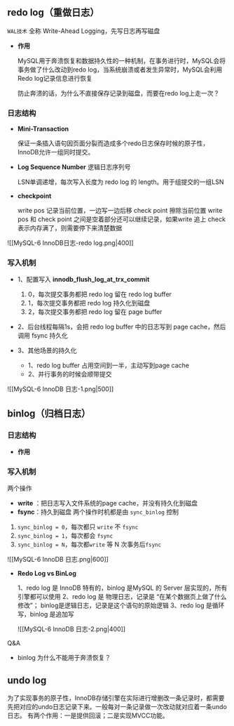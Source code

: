 
## redo log（重做日志）

`WAL技术` 全称 Write-Ahead Logging，先写日志再写磁盘

-  **作用**

	MySQL用于奔溃恢复和数据持久性的一种机制，在事务进行时，MySQL会将事务做了什么改动到redo log，当系统崩溃或者发生异常时，MySQL会利用Redo log记录信息进行恢复

	防止奔溃的话，为什么不直接保存记录到磁盘，而要在redo log上走一次？


### 日志结构

-  **Mini-Transaction**

	保证一条插入语句因页面分裂而造成多个redo日志保存时候的原子性，InnoDB允许一组同时提交。

- **Log Sequence Number** 逻辑日志序列号

	LSN单调递增，每次写入长度为 redo log 的 length。用于组提交的一组LSN

-  **checkpoint** 

	 write pos 记录当前位置，一边写一边后移
	 check point 擦除当前位置
	 write pos 和 check point 之间是空着部分还可以继续记录，如果write 追上 check 表示内存满了，则需要停下来清楚数据

![[MySQL-6 InnoDB日志-redo log.png|400]]

### 写入机制

-  1、配置写入 **innodb_flush_log_at_trx_commit** 
	1.  0，每次提交事务都把 redo log 留在 redo log buffer
	2.  1，每次提交事务都把 redo log 持久化到磁盘
	3.  2，每次提交事务都把 redo log 留在 page buffer

-  2、后台线程每隔1s，会把 redo log buffer 中的日志写到 page cache，然后调用 fsync 持久化

-  3、其他场景的持久化
	-  1、redo log buffer 占用空间到一半，主动写到page cache
	-  2、并行事务的时候会顺带提交

![[MySQL-6 InnoDB 日志-1.png|500]]

## binlog（归档日志） 

### 日志结构

-  **作用**


### 写入机制

两个操作
-  **write** ：把日志写入文件系统的page cache，并没有持久化到磁盘
-  **fsync**：持久到磁盘
两个操作时机都是由 `sync_binlog` 控制
1.  `sync_binlog = 0`，每次都只 `write` 不 `fsync`
2.  `sync_binlog = 1`，每次都会 `fsync`
3.  `sync_binlog = N`，每次都`write` 等 N 次事务后`fsync`

![[MySQL-6 InnoDB 日志.png|600]]

-   **Redo Log vs BinLog**

	1、redo log 是 InnoDB 特有的，binlog 是MySQL 的 Server 层实现的，所有引擎都可以使用
	2、redo log 是 物理日志，记录是 “在某个数据页上做了什么修改”；
		binlog是逻辑日志，记录是这个语句的原始逻辑
	3、redo log 是循环写，binlog 是追加写


	![[MySQL-6 InnoDB 日志-2.png|400]]


Q&A 
-  binlog 为什么不能用于奔溃恢复？


## undo log

为了实现事务的原子性，InnoDB存储引擎在实际进行增删改一条记录时，都需要先把对应的undo日志记录下来。一般每对一条记录做一次改动就对应着一条undo日志。
有两个作用：一是提供回滚；二是实现MVCC功能。